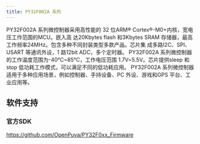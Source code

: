 ```yaml
---
title: PY32F002A 系列
---
```


PY32F002A 系列微控制器采用高性能的 32 位ARM® Cortex®-M0+内核，宽电压工作范围的MCU。嵌入高
达20Kbytes flash 和3Kbytes SRAM 存储器，最高工作频率24MHz。包含多种不同封装类型多款产品。芯片集
成多路I2C、SPI、USART 等通讯外设，1 路12bit ADC，多个定时器。
PY32F002A 系列微控制器的工作温度范围为-40℃~85℃，工作电压范围 1.7V~5.5V。芯片提供sleep 和
stop 低功耗工作模式，可以满足不同的低功耗应用。
PY32F002A 系列微控制器适用于多种应用场景，例如控制器、手持设备、PC 外设、游戏和GPS 平台、工
业应用等。

<!-- @include: ../../data/markdown/PY32F002A/zh_CN.md -->

## 软件支持

### 官方SDK

<https://github.com/OpenPuya/PY32F0xx_Firmware>

